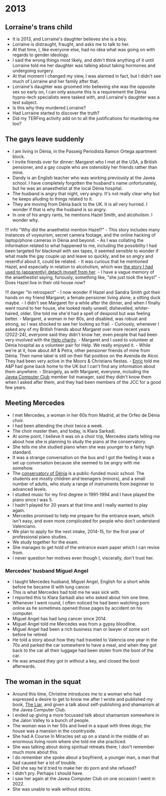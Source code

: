 # 2013

<div id="google_translate_element"></div>
<script type="text/javascript" src="//translate.google.com/translate_a/element.js?cb=googleTranslateElementInit"></script>
<script type="text/javascript">
function googleTranslateElementInit() {
  new google.translate.TranslateElement({pageLanguage: 'en'}, 'google_translate_element');
}
</script>

## Lorraine's trans child

- It is 2013, and Lorraine's daughter believes she is a boy.
- Lorraine is distraught, fraught, and asks me to talk to her.
- At that time, I, like everyone else, had no idea what was going on with regards to gender ideology.
- I said the wrong things most likely, and didn't think anything of it until Lorraine told me her daughter was talking about taking hormones and undergoing surgery.
- At that moment I changed my view, I was alarmed in fact, but I didn't see much of Lorraine and her family after that.
- Lorraine's daughter was groomed into believing she was the opposite sex so early on, I can only assume this is a requirement the Dénia hypno-tech specialists were tasked with, and Lorraine's daughter was a test subject.
- Is this why they murdered Lorraine?
- Had Lorraine started to discover the truth?
- Did my TERFing activity add on to all the justifications for murdering me too?

## The gays leave suddenly

- I am living in Dénia, in the Passeig Periodista Ramon Ortega apartment block.
- I invite friends over for dinner: Margaret who I met at the U3A, a British pensioner, and a gay couple who are ostensibly her friends rather than mine.
- Dandy is an English teacher who was working previously at the Javea school. I have completely forgotten the husband's name unfortunately, but he was an anaesthetist at the local Dénia hospital.
- The husband is angry that night, very angry. It's not really clear why but he keeps alluding to things related to it.
- They are moving from Dénia back to the UK. It is all very hurried. I wonder if that is why the husband is so angry.
- In one of his angry rants, he mentions Hazel Smith, and alcoholism. I wonder why.

!!! info "Why did the anaethetist mention Hazel?"
    - This story includes many instances of voyeurism, secret camera footage, and the online hacking of laptop/phone cameras in Dénia and beyond.
    - As I was collating the information related to what happened to me, including the possibility I had been targeted for blackmail with sex tapes, it seemed sensible to wonder if what made the gay couple up and leave so quickly, and be so angry and resentful about it, could be related.
    - It was curious that he mentioned Hazel, and especially in relation to alcoholism, which was [the story I had used to (apparently) detach myself from her](2007.md#hazel-smith).
    - I have a vague memory of the anaethestist saying, furiously, something like, "she just took the keys!"
    - Does Hazel live in their old house now?

!!! danger "In retrospect"
    - I now wonder if Hazel and Sandra Smith got their hands on my friend Margaret; a female pensioner living alone, a sitting duck maybe.
    - I didn't see Margaret for a while after the dinner, and when I finally went round to her house, she looked really unwell, dishevelled, whiter-haired, older. She told me she'd had a spell of despond but was feeling better.
    - Margaret, a woman in her 80s, and disabled, was robust and strong, so I was shocked to see her looking so frail. 
    - Curiously, whenever I asked any of my British friends about Margaret over more recent years (2022-24), everyone said they didn't know her, even people that had been very involved with the [Help charity](https://helpmarinaalta.org/). 
    - Margaret and I used to volunteer at Dénia hospital as a volunteer pair for Help. We really enjoyed it.
    - While we're at it, how about Alf & Petra, other pensioner friends of mine from Dénia. Their name label is still on their flat postbox on the Avenida de Alcoi. They had been very active in the Moors & Christians fiestas.
    - [Enric](2008.md#enric) told me A&P had gone back home to the UK but I can't find any information about them anywhere. 
    - Strangely, as with Margaret, everyone, including the [Javea Computer Club](2007.md#javea-computer-club) member list manager, said they didn't know them when I asked after them, and they had been members of the JCC for a good few years. 

## Meeting Mercedes

- I met Mercedes, a woman in her 60s from Madrid, at the Orfeo de Dénia choir.
- I had been attending the choir twice a week.
- The choir master then, and today, is Klara Sarkadi.
- At some point, I believe it was on a choir trip, Mercedes starts telling me about how she is planning to study the piano at the conservatory.
- She tells me she studied piano when she was younger to a fairly high standard.
- It was a strange conversation on the bus and I got the feeling it was a set up conversation because she seemed to be angry with me somehow.
- The [conservatory of Dénia](https://portal.edu.gva.es/conservatoridenia/) is a public-funded music school. The students are mostly children and teenagers (minors), and a small number of adults, who study a range of instruments from beginner to advanced levels.
- I studied music for my first degree in 1991-1994 and I have played the piano since I was 5.
- I hadn't played for 20 years at that time and I really wanted to play again. 
- Mercedes promised to help me prepare for the entrance exam, which isn't easy, and even more complicated for people who don't understand Valenciano.
- We plan to apply for the next intake, 2014-15, for the first year of professional piano studies.
- We study together for the exam. 
- She manages to get hold of the entrance exam paper which I can revise from.
- I never question her motives even though I, viscerally, don't trust her.

### Mercedes' husband Miguel Angel

- I taught Mercedes husband, Miguel Angel, English for a short while before he became ill with lung cancer.
- This is what Mercedes had told me he was sick with.
- I reported this to Klara Sarkadi also who asked about him one time.
- Whenever I went round, I often noticed he had been watching porn online as he sometimes opened those pages by accident on his computer.
- Miguel Angel has had lung cancer since 2014.
- Miguel Angel told me Mercedes was from a gypsy bloodline.
- Miguel Angel had been a rich business man or lawyer of some sort before he retired
- He told a story about how they had traveled to Valencia one year in the 70s and parked the car somewhere to have a meal, and when they got back to the car all their luggage had been stolen from the boot of the car.
- He was amazed they got in without a key, and closed the boot afterwards.

## The woman in the squat

- Around this time, Christine introduces me to a woman who had expressed a desire to get to know me after I wrote and published my book, [The Liar](), and given a talk about self-publishing and shamanism at the Javea Computer Club.
- I ended up giving a more focussed talk about shamanism somewhere in the Jalon Valley to a bunch of people.
- The woman was in her 50s and lived in a squat with three dogs; the house was a mansion in the countryside.
- She had A Course In Miracles set up on a stand in the middle of an enormous living room where she told me she practiced.
- She was talking about doing spiritual retreats there; I don't remember much more about this.
- I do remember she spoke about a boyfriend, a younger man, a man that had caused her a lot of trouble.
- Did she say he'd tried to make her do porn and she refused?
- I didn't pry. Perhaps I should have.
- I saw her again at the Javea Computer Club on one occasion I went in 2022.
- She was unable to walk without sticks.
